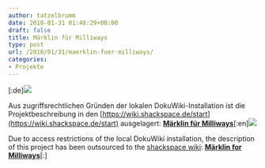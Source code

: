 ```yaml
---
author: tatzelbrumm
date: 2018-01-31 01:48:29+00:00
draft: false
title: Märklin für Milliways
type: post
url: /2018/01/31/maerklin-fuer-milliways/
categories:
- Projekte
---
```


[:de][![](https://www.fablab-neckar-alb.org/wp-content/uploads/2018/01/38554469795_95a25df8ba_h-1024x512.jpg)
](https://www.fablab-neckar-alb.org/wp-content/uploads/2018/01/38554469795_95a25df8ba_h.jpg)

Aus zugriffsrechtlichen Gründen der lokalen DokuWiki-Installation ist die Projektbeschreibung in den [https://wiki.shackspace.de/start](https://wiki.shackspace.de/start) ausgelagert:
[**Märklin für Milliways**](https://wiki.shackspace.de/project/milliways_wagen)[:en][![](https://www.fablab-neckar-alb.org/wp-content/uploads/2018/01/38554469795_95a25df8ba_h-1024x512.jpg)
](https://www.fablab-neckar-alb.org/wp-content/uploads/2018/01/38554469795_95a25df8ba_h.jpg)

Due to access restrictions of the local DokuWiki installation, the description of this project has been outsourced to the [shackspace wiki](https://wiki.shackspace.de/start):
[**Märklin for Milliways**](https://wiki.shackspace.de/project/milliways_wagen)[:]
